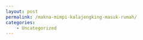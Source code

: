```yaml
---
layout: post
permalink: /makna-mimpi-kalajengking-masuk-rumah/
categories:
    - Uncategorized
---
```


